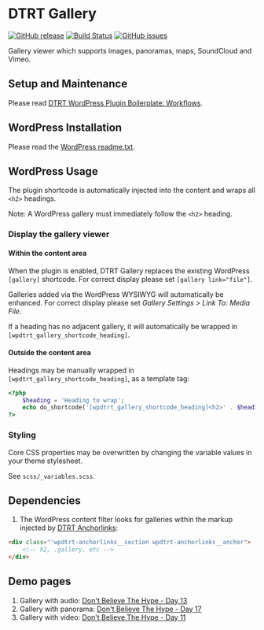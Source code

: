 # DTRT Gallery

[![GitHub release](https://img.shields.io/github/v/tag/dotherightthing/wpdtrt-gallery)](https://github.com/dotherightthing/wpdtrt-gallery/releases) [![Build Status](https://github.com/dotherightthing/wpdtrt-gallery/workflows/Build%20and%20release%20if%20tagged/badge.svg)](https://github.com/dotherightthing/wpdtrt-gallery/actions?query=workflow%3A%22Build+and+release+if+tagged%22) [![GitHub issues](https://img.shields.io/github/issues/dotherightthing/wpdtrt-gallery.svg)](https://github.com/dotherightthing/wpdtrt-gallery/issues)

Gallery viewer which supports images, panoramas, maps, SoundCloud and Vimeo.

## Setup and Maintenance

Please read [DTRT WordPress Plugin Boilerplate: Workflows](https://github.com/dotherightthing/wpdtrt-plugin-boilerplate/wiki/Workflows).

## WordPress Installation

Please read the [WordPress readme.txt](readme.txt).

## WordPress Usage

The plugin shortcode is automatically injected into the content and wraps all `<h2>` headings.

Note: A WordPress gallery must immediately follow the `<h2>` heading.

### Display the gallery viewer

#### Within the content area

When the plugin is enabled, DTRT Gallery replaces the existing WordPress `[gallery]` shortcode. For correct display please set `[gallery link="file"]`.

Galleries added via the WordPress WYSIWYG will automatically be enhanced. For correct display please set *Gallery Settings > Link To: Media File*.

If a heading has no adjacent gallery, it will automatically be wrapped in `[wpdtrt_gallery_shortcode_heading]`.

#### Outside the content area

Headings may be manually wrapped in `[wpdtrt_gallery_shortcode_heading]`, as a template tag:

```php
<?php
    $heading = 'Heading to wrap';
    echo do_shortcode('[wpdtrt_gallery_shortcode_heading]<h2>' . $heading . '</h2>[/wpdtrt_gallery_shortcode_heading]');
?>
```

### Styling

Core CSS properties may be overwritten by changing the variable values in your theme stylesheet.

See `scss/_variables.scss`.

## Dependencies

1. The WordPress content filter looks for galleries within the markup injected by [DTRT Anchorlinks](https://github.com/dotherightthing/wpdtrt-anchorlinks):

```html
<div class="'wpdtrt-anchorlinks__section wpdtrt-anchorlinks__anchor">
    <!-- h2, .gallery, etc -->
</div>
```

## Demo pages

1. Gallery with audio: [Don't Believe The Hype - Day 13](https://dontbelievethehype.co.nz/tourdiaries/asia/east-asia/russia/13/exploring-irkutsk/#section-quirky-cuisine)
1. Gallery with panorama: [Don't Believe The Hype - Day 17](https://dontbelievethehype.co.nz/tourdiaries/asia/east-asia/russia/17/buguldeyka-to-yelantsy/#section-leaving-buguldeyka)
1. Gallery with video: [Don't Believe The Hype - Day 11](https://dontbelievethehype.co.nz/tourdiaries/asia/east-asia/russia/11/exploring-chita/#section-soviet-style)
